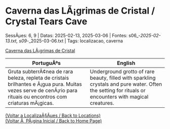 ﻿
# Caverna das LÃ¡grimas de Cristal / Crystal Tears Cave

SessÃµes: 6, 9 | Datas: 2025-02-13, 2025-03-06 | Fontes: s06_-_2025-02-13.txt, s09_-_2025-03-06.txt | Tags: localizacao, caverna

[Caverna das LÃ¡grimas de Cristal](caverna_das_lagrimas_de_cristal.png)

| PortuguÃªs | English |
|-----------|---------|
| Gruta subterrÃ¢nea de rara beleza, repleta de cristais brilhantes e Ã¡gua pura. Muitas vezes serve de cenÃ¡rio para rituais ou encontros com criaturas mÃ¡gicas. | Underground grotto of rare beauty, filled with sparkling crystals and pure water. Often the setting for rituals or encounters with magical creatures. |

[(Voltar a LocalizaÃ§Ãµes / Back to Locations)](localizacoes.md)  
[(Voltar Ã  PÃ¡gina Inicial / Back to Home Page)](../../home.md)


























